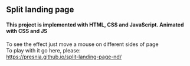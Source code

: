 ## Split landing page

#### This project is implemented with HTML, CSS and JavaScript. Animated with CSS and JS

To see the effect just move a mouse on different sides of page<br>
To play with it go here, please:<br>
https://presnia.github.io/split-landing-page-nd/
